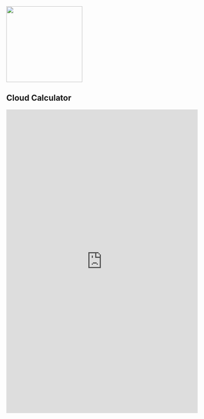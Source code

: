 <img src="https://nca.vc/wp-content/uploads/2020/11/Gigapipe_Logo-removebg-preview.png" width=200/>
  
## Cloud Calculator
  
<iframe height="800" width="100%" scrolling="no" border=0 src="https://qryn.metrico.in/cloud/pricing.html" style="height: 800px; width: 100%; border: 0px; background: #FFF;"></iframe>
